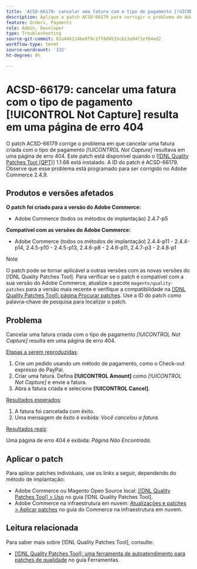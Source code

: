 ```yaml
---
title: 'ACSD-66179: cancelar uma fatura com o tipo de pagamento [!UICONTROL Not Capture] resulta em uma página de erro 404'
description: Aplique o patch ACSD-66179 para corrigir o problema do Adobe Commerce em que o cancelamento de uma fatura com o tipo de pagamento [!UICONTROL Not Capture] resultava em uma página de erro 404.
feature: Orders, Payments
role: Admin, Developer
type: Troubleshooting
source-git-commit: 02a446114be0f9c1ff8d4532cb13a94f1ef64ed2
workflow-type: tm+mt
source-wordcount: '332'
ht-degree: 0%

---
```



# ACSD-66179: cancelar uma fatura com o tipo de pagamento [!UICONTROL Not Capture] resulta em uma página de erro 404

O patch ACSD-66179 corrige o problema em que cancelar uma fatura criada com o tipo de pagamento *[!UICONTROL Not Capture]* resultava em uma página de erro 404. Este patch está disponível quando o [[!DNL Quality Patches Tool (QPT)]](/help/tools/quality-patches-tool/quality-patches-tool-to-self-serve-quality-patches.md) 1.1.68 está instalado. A ID do patch é ACSD-66179. Observe que esse problema está programado para ser corrigido no Adobe Commerce 2.4.9.

## Produtos e versões afetados

**O patch foi criado para a versão do Adobe Commerce:**

* Adobe Commerce (todos os métodos de implantação) 2.4.7-p5

**Compatível com as versões do Adobe Commerce:**

* Adobe Commerce (todos os métodos de implantação) 2.4.4-p11 - 2.4.4-p14, 2.4.5-p10 - 2.4.5-p13, 2.4.6-p8 - 2.4.6-p11, 2.4.7-p3 - 2.4.8-p1

>[!NOTE]
>
>O patch pode se tornar aplicável a outras versões com as novas versões do [!DNL Quality Patches Tool]. Para verificar se o patch é compatível com a sua versão do Adobe Commerce, atualize o pacote `magento/quality-patches` para a versão mais recente e verifique a compatibilidade na [[!DNL Quality Patches Tool]: página Procurar patches](https://experienceleague.adobe.com/tools/commerce-quality-patches/index.html?lang=pt-BR). Use a ID do patch como palavra-chave de pesquisa para localizar o patch.

## Problema

Cancelar uma fatura criada com o tipo de pagamento *[!UICONTROL Not Capture]* resulta em uma página de erro 404.

<u>Etapas a serem reproduzidas</u>:

1. Crie um pedido usando um método de pagamento, como o Check-out expresso do PayPal.
1. Criar uma fatura. Defina **[!UICONTROL Amount]** como *[!UICONTROL Not Capture]* e envie a fatura.
1. Abra a fatura criada e selecione **[!UICONTROL Cancel]**.

<u>Resultados esperados</u>:

1. A fatura foi cancelada com êxito.
1. Uma mensagem de êxito é exibida: *Você cancelou a fatura.*

<u>Resultados reais</u>:

Uma página de erro 404 é exibida: *Página Não Encontrada.*

## Aplicar o patch

Para aplicar patches individuais, use os links a seguir, dependendo do método de implantação:

* Adobe Commerce ou Magento Open Source local: [[!DNL Quality Patches Tool] > Uso](/help/tools/quality-patches-tool/usage.md) no guia [!DNL Quality Patches Tool].
* Adobe Commerce na infraestrutura em nuvem: [Atualizações e patches > Aplicar patches](https://experienceleague.adobe.com/docs/commerce-cloud-service/user-guide/develop/upgrade/apply-patches.html?lang=pt-BR) no guia do Commerce na infraestrutura em nuvem.

## Leitura relacionada

Para saber mais sobre [!DNL Quality Patches Tool], consulte:

* [[!DNL Quality Patches Tool]: uma ferramenta de autoatendimento para patches de qualidade](/help/tools/quality-patches-tool/quality-patches-tool-to-self-serve-quality-patches.md) no guia Ferramentas.
